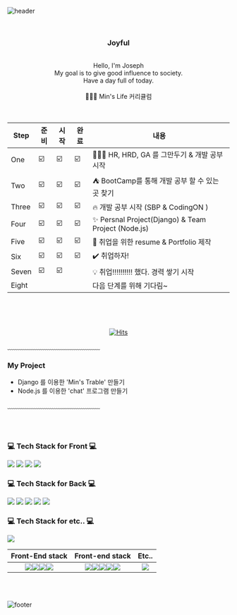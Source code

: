 
![header](https://capsule-render.vercel.app/api?type=Waving&color=auto&height=300&section=header&text=Welcome%20min's%20world&fontSize=90&fontColor=gradient)


<div align = "center">
  <br/>
    <h3>Joyful</h3><br/>
    Hello, I'm Joseph<br/>
    My goal is to give good influence to society.<br/>
    Have a day full of today.
    <br/>
    <br/> 
    🧑🏻‍💻 Min's Life 커리큘럼
  <br/>
  <br/>
  <br/>

|Step|준비|시작|완료|내용|
|-----|--|--|--|-----------|
| One |☑️|☑️|☑️| 🧑🏻‍💻 HR, HRD, GA 를 그만두기 & 개발 공부 시작 |
| Two |☑️|☑️|☑️| ⛺ BootCamp를 통해 개발 공부 할 수 있는 곳 찾기  |
| Three |☑️|☑️|☑️| 🔥 개발 공부 시작 (SBP & CodingON ) |
| Four |☑️|☑️|☑️| ✨ Persnal Project(Django) & Team Project (Node.js)  |
| Five |☑️|☑️|☑️| 📝 취업을 위한 resume & Portfolio 제작 |
| Six |☑️|☑️|☑️| ✔️ 취업하자! |
| Seven |☑️|☑️| | 💡 취업!!!!!!!!!! 했다. 경력 쌓기 시작  |
| Eight | | | | 다음 단계를 위해 기다림~ |

<br/>
<br/>
<br/>
  
[![Hits](https://hits.seeyoufarm.com/api/count/incr/badge.svg?url=https%3A%2F%2Fgithub.com%2FMin-dong-Hyeon%2FMin-dong-Hyeon.git&count_bg=%23BBD0AB&title_bg=%235EC679&icon=bilibili.svg&icon_color=%23E7E7E7&title=hi%7E&edge_flat=true)](https://hits.seeyoufarm.com)

</div>

﹏﹏﹏﹏﹏﹏﹏﹏﹏﹏﹏﹏﹏﹏﹏

### My Project

- Django 를 이용한 'Min's Trable' 만들기
- Node.js 를 이용한 'chat' 프로그램 만들기

  
﹏﹏﹏﹏﹏﹏﹏﹏﹏﹏﹏﹏﹏﹏﹏

<br/><br/>
 
<h3>💻 Tech Stack for Front 💻</h3>
 <img src="https://img.shields.io/badge/HTML-E34F26?style=flat-square&logo=HTML5&logoColor=white"/>
 <img src="https://img.shields.io/badge/CSS-1572B6?style=flat-square&logo=CSS3&logoColor=white"/>
 <img src="https://img.shields.io/badge/JavaScript-F7DF1E?style=flat-square&logo=JavaScript&logoColor=white"/>
 <img src="https://img.shields.io/badge/Bootstrap-7952B3?style=flat-square&logo=Bootstrap&logoColor=white"/>
 
<h3>💻 Tech Stack for Back 💻</h3>
 <img src="https://img.shields.io/badge/Django-092E20?style=flat-square&logo=Django&logoColor=white"/>
 <img src="https://img.shields.io/badge/Spring-6DB33F?style=flat-square&logo=Spring&logoColor=white"/>
 <img src="https://img.shields.io/badge/Mysql-4479A1?style=flat-square&logo=Mysql&logoColor=white"/>
 <img src="https://img.shields.io/badge/MariaDB-1F305F?style=flat-square&logo=MariaDB&logoColor=white"/>
 <img src="https://img.shields.io/badge/Java-007396?style=flat-square&logo=Java&logoColor=white"/>

 
<h3>💻 Tech Stack for etc.. 💻</h3>
 <img src="https://img.shields.io/badge/Git-F05032?style=flat-square&logo=Git&logoColor=white"/>


Front-End stack             |  Front-end stack |  Etc..
:-------------------------:|:-------------------------:|:-------------------------:
<img src="https://img.shields.io/badge/HTML-E34F26?style=flat-square&logo=HTML5&logoColor=white"/><img src="https://img.shields.io/badge/CSS-1572B6?style=flat-square&logo=CSS3&logoColor=white"/><img src="https://img.shields.io/badge/JavaScript-F7DF1E?style=flat-square&logo=JavaScript&logoColor=white"/><img src="https://img.shields.io/badge/Bootstrap-7952B3?style=flat-square&logo=Bootstrap&logoColor=white"/>  |  <img src="https://img.shields.io/badge/Django-092E20?style=flat-square&logo=Django&logoColor=white"/><img src="https://img.shields.io/badge/Spring-6DB33F?style=flat-square&logo=Spring&logoColor=white"/><img src="https://img.shields.io/badge/Mysql-4479A1?style=flat-square&logo=Mysql&logoColor=white"/><img src="https://img.shields.io/badge/MariaDB-1F305F?style=flat-square&logo=MariaDB&logoColor=white"/><img src="https://img.shields.io/badge/Java-007396?style=flat-square&logo=Java&logoColor=white"/> | <img src="https://img.shields.io/badge/Git-F05032?style=flat-square&logo=Git&logoColor=white"/>

<br/>
<br/>

![footer](https://capsule-render.vercel.app/api?type=waving&&color=gradient&height=100&section=footer&text=Good%20Bye&fontSize=30&fontSize=90)



